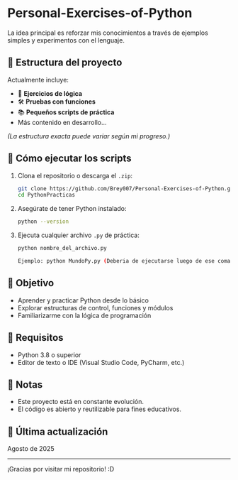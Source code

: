 # Personal-Exercises-of-Python

La idea principal es reforzar mis conocimientos a través de ejemplos simples y experimentos con el lenguaje.

## 📁 Estructura del proyecto

Actualmente incluye:

- 🧠 **Ejercicios de lógica**
- 🛠️ **Pruebas con funciones**
- 📚 **Pequeños scripts de práctica**
- Más contenido en desarrollo...

*(La estructura exacta puede variar según mi progreso.)*

## 🚀 Cómo ejecutar los scripts

1. Clona el repositorio o descarga el `.zip`:
   ```bash
   git clone https://github.com/Brey007/Personal-Exercises-of-Python.git
   cd PythonPracticas
   ```

2. Asegúrate de tener Python instalado:
   ```bash
   python --version
   ```

3. Ejecuta cualquier archivo `.py` de práctica:
   ```bash
   python nombre_del_archivo.py

   Ejemplo: python MundoPy.py (Deberia de ejecutarse luego de ese comando)
   ```

## 🎯 Objetivo

- Aprender y practicar Python desde lo básico
- Explorar estructuras de control, funciones y módulos
- Familiarizarme con la lógica de programación

## 📌 Requisitos

- Python 3.8 o superior
- Editor de texto o IDE (Visual Studio Code, PyCharm, etc.)

## 📝 Notas

- Este proyecto está en constante evolución.
- El código es abierto y reutilizable para fines educativos.

## 📅 Última actualización

Agosto de 2025

---

¡Gracias por visitar mi repositorio! :D
